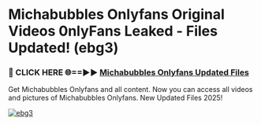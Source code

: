 # Michabubbles Onlyfans Original Videos 0nlyFans Leaked - Files Updated! (ebg3)

<h3>🔴 CLICK HERE 🌐==►► <a href="https://tinyurl.com/ehrbuxhb" rel="nofollow">Michabubbles Onlyfans Updated Files</a></h3>

Get Michabubbles Onlyfans and all content. Now you can access all videos and pictures of Michabubbles Onlyfans. New Updated Files 2025!

[![ebg3](https://i.imgur.com/lVYEuWS.gif)](https://tinyurl.com/ehrbuxhb)
